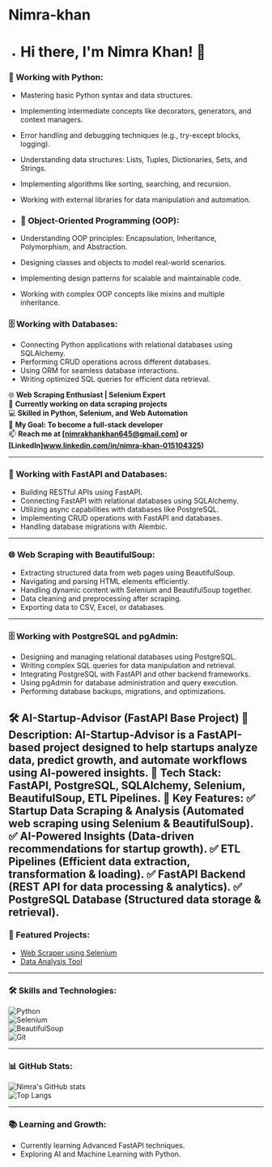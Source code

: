 # Nimra-khan

- # Hi there, I'm Nimra Khan! 👋
### 🐍 Working with Python:
- Mastering basic Python syntax and data structures.
- Implementing intermediate concepts like decorators, generators, and context managers.
- Error handling and debugging techniques (e.g., try-except blocks, logging).
- Understanding data structures: Lists, Tuples, Dictionaries, Sets, and Strings.
- Implementing algorithms like sorting, searching, and recursion.
- Working with external libraries for data manipulation and automation.

- ### 📘 Object-Oriented Programming (OOP):
- Understanding OOP principles: Encapsulation, Inheritance, Polymorphism, and Abstraction.
- Designing classes and objects to model real-world scenarios.
- Implementing design patterns for scalable and maintainable code.
- Working with complex OOP concepts like mixins and multiple inheritance.

### 🗄️ Working with Databases:
- Connecting Python applications with relational databases using SQLAlchemy.
- Performing CRUD operations across different databases.
- Using ORM for seamless database interactions.
- Writing optimized SQL queries for efficient data retrieval.

🌐 **Web Scraping Enthusiast | Selenium Expert**  
🔭 **Currently working on data scraping projects**  
💻 **Skilled in Python, Selenium, and Web Automation**  
🎯 **My Goal: To become a full-stack developer**  
📫 **Reach me at [nimrakhankhan645@gmail.com] or [LinkedIn]www.linkedin.com/in/nimra-khan-015104325)**

---

### 🔧 Working with FastAPI and Databases:
- Building RESTful APIs using FastAPI.
- Connecting FastAPI with relational databases using SQLAlchemy.
- Utilizing async capabilities with databases like PostgreSQL.
- Implementing CRUD operations with FastAPI and databases.
- Handling database migrations with Alembic.

---

### 🌐 Web Scraping with BeautifulSoup:
- Extracting structured data from web pages using BeautifulSoup.
- Navigating and parsing HTML elements efficiently.
- Handling dynamic content with Selenium and BeautifulSoup together.
- Data cleaning and preprocessing after scraping.
- Exporting data to CSV, Excel, or databases.

---

### 🗄️ Working with PostgreSQL and pgAdmin:
- Designing and managing relational databases using PostgreSQL.
- Writing complex SQL queries for data manipulation and retrieval.
- Integrating PostgreSQL with FastAPI and other backend frameworks.
- Using pgAdmin for database administration and query execution.
- Performing database backups, migrations, and optimizations.



🛠️ AI-Startup-Advisor (FastAPI Base Project) 
🔹 Description: AI-Startup-Advisor is a FastAPI-based project designed to help startups analyze data, predict growth, and automate workflows using AI-powered insights.
🔹 Tech Stack: FastAPI, PostgreSQL, SQLAlchemy, Selenium, BeautifulSoup, ETL Pipelines.
🔹 Key Features:
✅ Startup Data Scraping & Analysis (Automated web scraping using Selenium & BeautifulSoup).
✅ AI-Powered Insights (Data-driven recommendations for startup growth).
✅ ETL Pipelines (Efficient data extraction, transformation & loading).
✅ FastAPI Backend (REST API for data processing & analytics).
✅ PostgreSQL Database (Structured data storage & retrieval).
---
### 🚀 Featured Projects:
- [Web Scraper using Selenium](https://github.com/NimraKhan/WebScraper)  
- [Data Analysis Tool](https://github.com/NimraKhan/DataAnalysis)  

---

### 🛠️ Skills and Technologies:
![Python](https://img.shields.io/badge/-Python-3776AB?logo=python&logoColor=white)  
![Selenium](https://img.shields.io/badge/-Selenium-43B02A?logo=selenium&logoColor=white)  
![BeautifulSoup](https://img.shields.io/badge/-BeautifulSoup-4B8BBE?logo=python&logoColor=white)  
![Git](https://img.shields.io/badge/-Git-F05032?logo=git&logoColor=white)  

---

### 📊 GitHub Stats:
![Nimra's GitHub stats](https://github-readme-stats.vercel.app/api?username=NimraKhan&show_icons=true&theme=radical)  
![Top Langs](https://github-readme-stats.vercel.app/api/top-langs/?username=NimraKhan&layout=compact&theme=radical)  

---


### 📚 Learning and Growth:
- Currently learning Advanced FastAPI techniques.
- Exploring AI and Machine Learning with Python.

 

